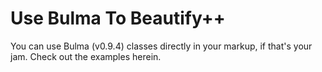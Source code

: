 # Use Bulma To Beautify++

You can use Bulma (v0.9.4) classes directly in your markup, if that's your jam. Check out the examples herein.

<!-- {% nod11ty %} -->